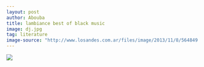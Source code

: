 ```yaml
---
layout: post
author: Abouba
title: lambiance best of black music
image: dj.jpg
tag: literature
image-source: "http://www.losandes.com.ar/files/image/2013/11/8/564849.jpg"
---
```


<img src="{{site.github.url}}/img/dj.jpg">